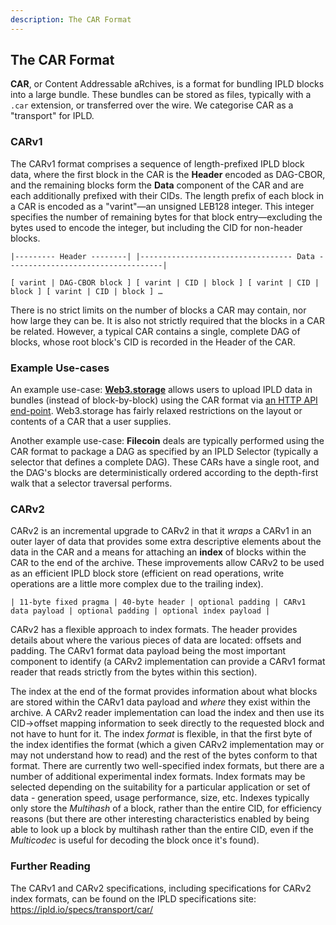 ```yaml
---
description: The CAR Format
---
```


## The CAR Format

**CAR**, or Content Addressable aRchives, is a format for bundling IPLD blocks into a large bundle. These bundles can be stored as files, typically with a `.car` extension, or transferred over the wire. We categorise CAR as a "transport" for IPLD.

### CARv1

The CARv1 format comprises a sequence of length-prefixed IPLD block data, where the first block in the CAR is the **Header** encoded as DAG-CBOR, and the remaining blocks form the **Data** component of the CAR and are each additionally prefixed with their CIDs. The length prefix of each block in a CAR is encoded as a "varint"—an unsigned LEB128 integer. This integer specifies the number of remaining bytes for that block entry—excluding the bytes used to encode the integer, but including the CID for non-header blocks.

```
|--------- Header --------| |---------------------------------- Data -----------------------------------|

[ varint | DAG-CBOR block ] [ varint | CID | block ] [ varint | CID | block ] [ varint | CID | block ] …
```

There is no strict limits on the number of blocks a CAR may contain, nor how large they can be. It is also not strictly required that the blocks in a CAR be related. However, a typical CAR contains a single, complete DAG of blocks, whose root block's CID is recorded in the Header of the CAR.

### Example Use-cases

An example use-case: **[Web3.storage](https://web3.storage)** allows users to upload IPLD data in bundles (instead of block-by-block) using the CAR format via [an HTTP API end-point](https://docs.web3.storage/how-tos/work-with-car-files/). Web3.storage has fairly relaxed restrictions on the layout or contents of a CAR that a user supplies.

Another example use-case: **Filecoin** deals are typically performed using the CAR format to package a DAG as specified by an IPLD Selector (typically a selector that defines a complete DAG). These CARs have a single root, and the DAG's blocks are deterministically ordered according to the depth-first walk that a selector traversal performs.

### CARv2

CARv2 is an incremental upgrade to CARv2 in that it _wraps_ a CARv1 in an outer layer of data that provides some extra descriptive elements about the data in the CAR and a means for attaching an **index** of blocks within the CAR to the end of the archive. These improvements allow CARv2 to be used as an efficient IPLD block store (efficient on read operations, write operations are a little more complex due to the trailing index).

```
| 11-byte fixed pragma | 40-byte header | optional padding | CARv1 data payload | optional padding | optional index payload |
```

CARv2 has a flexible approach to index formats. The header provides details about where the various pieces of data are located: offsets and padding. The CARv1 format data payload being the most important component to identify (a CARv2 implementation can provide a CARv1 format reader that reads strictly from the bytes within this section).

The index at the end of the format provides information about what blocks are stored within the CARv1 data payload and _where_ they exist within the archive. A CARv2 reader implementation can load the index and then use its CID->offset mapping information to seek directly to the requested block and not have to hunt for it. The index *format* is flexible, in that the first byte of the index identifies the format (which a given CARv2 implementation may or may not understand how to read) and the rest of the bytes conform to that format. There are currently two well-specified index formats, but there are a number of additional experimental index formats. Index formats may be selected depending on the suitability for a particular application or set of data - generation speed, usage performance, size, etc. Indexes typically only store the *Multihash* of a block, rather than the entire CID, for efficiency reasons (but there are other interesting characteristics enabled by being able to look up a block by multihash rather than the entire CID, even if the *Multicodec* is useful for decoding the block once it's found).

### Further Reading

The CARv1 and CARv2 specifications, including specifications for CARv2 index formats, can be found on the IPLD specifications site: https://ipld.io/specs/transport/car/
